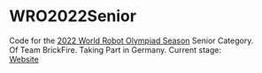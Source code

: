 # WRO2022Senior
 
Code for the [2022 World Robot Olympiad Season](https://wro-association.org/competition/2022-season/) Senior Category. </br>
Of Team BrickFire. Taking Part in Germany. Current stage: </br>
[Website](brickfire.team)
